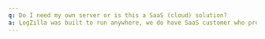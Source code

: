 ```yaml
---
q: Do I need my own server or is this a SaaS (cloud) solution?
a: LogZilla was built to run anywhere, we do have SaaS customer who prefer that we manage their servers for them. Please [contact us](/contact.html) for assistance.
---
```

